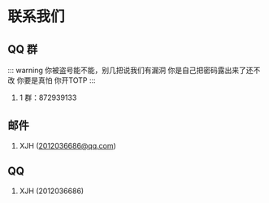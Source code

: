 # 联系我们

## QQ 群

::: warning
你被盗号能不能，别几把说我们有漏洞 你是自己把密码露出来了还不改 你要是真怕 你开TOTP
:::

1. 1 群：872939133

## 邮件

1. XJH (<2012036686@qq.com>)

## QQ

1. XJH (2012036686)
